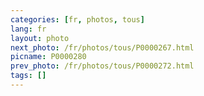 ```yaml
---
categories: [fr, photos, tous]
lang: fr
layout: photo
next_photo: /fr/photos/tous/P0000267.html
picname: P0000280
prev_photo: /fr/photos/tous/P0000272.html
tags: []
---
```

